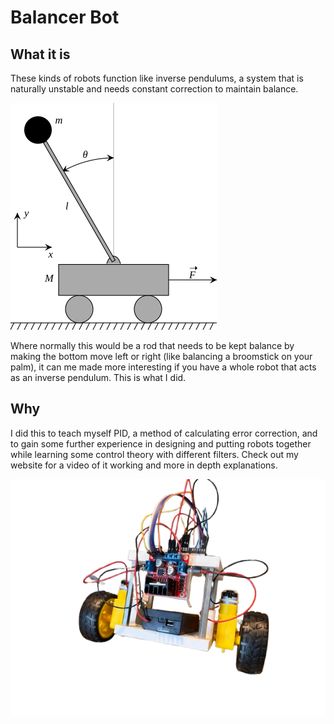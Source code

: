 # Balancer Bot


## What it is

These kinds of robots function like inverse pendulums, a system that is naturally unstable and needs constant correction to maintain balance. 

![cart](https://github.com/igobyjack/Balancer-Robot/blob/main/pics/Cart-pendulum.png)

Where normally this would be a rod that needs to be kept balance by making the bottom move left or right (like balancing a broomstick on your palm), it can me made more interesting if you have a whole robot that acts as an inverse pendulum. This is what I did.

## Why

I did this to teach myself PID, a method of calculating error correction, and to gain some further experience in designing and putting robots together while learning some control theory with different filters. Check out my website for a video of it working and more in depth explanations.

![bot](https://github.com/igobyjack/Balancer-Robot/blob/main/pics/botpic.png)
